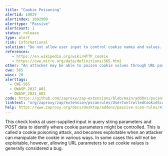 ```yaml
---
title: "Cookie Poisoning"
alertid: 10029
alertindex: 1002900
alerttype: "Passive"
alertcount: 1
status: release
type: alert
risk: Informational
solution: "Do not allow user input to control cookie names and values. If some query string parameters must be set in cookie values, be sure to filter out semicolon's that can serve as name/value pair delimiters."
references:
   - https://en.wikipedia.org/wiki/HTTP_cookie
   - https://cwe.mitre.org/data/definitions/565.html
other: "An attacker may be able to poison cookie values through URL parameters.  Try injecting a semicolon to see if you can add cookie values (e.g. name=controlledValue;name=anotherValue;).  This was identified at:  https://example.com/transact  User-input was found in the following cookie: value=poison; SameSite=Strict  The user input was: place=poison"
cwe: 565
wasc: 20
alerttags: 
  - CWE-565
  - OWASP_2017_A01
  - OWASP_2021_A03
code: https://github.com/zaproxy/zap-extensions/blob/main/addOns/pscanrules/src/main/java/org/zaproxy/zap/extension/pscanrules/UserControlledCookieScanRule.java
linktext: "org/zaproxy/zap/extension/pscanrules/UserControlledCookieScanRule.java"
help: https://www.zaproxy.org/docs/desktop/addons/passive-scan-rules/#id-10029
---
```

This check looks at user-supplied input in query string parameters and POST data to identify where cookie parameters might be controlled. This is called a cookie poisoning attack, and becomes exploitable when an attacker can manipulate the cookie in various ways. In some cases this will not be exploitable, however, allowing URL parameters to set cookie values is generally considered a bug.
